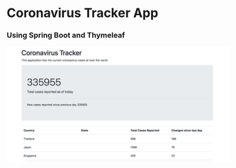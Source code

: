 # Coronavirus Tracker App

### Using Spring Boot and Thymeleaf


![Image of coronavirus-tracker-app](https://github.com/iamdevabdellah/coronavirus-tracker-spring-boot/blob/master/coronavirus-tracker.png)
